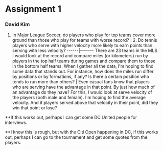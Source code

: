 # Assignment 1
### David Kim


1. In Major League Soccer, do players who play for top teams cover more ground than those who play for teams with worse record? | 2. Do tennis players who serve with higher velocity more likely to earn points than serving with less velocity?
------|-------
There are 23 teams in the MLS. I would look at the record and compare miles (or kilometers) run by players in the top half teams during games and compare them to those in the bottom half teams. When I gather all the data, I'm hoping to find some data that stands out. For instance, how does the miles run differ by positions or by formations, if any? Is there a certain position who tends to run more than others?  |  Even casual fans know that players who are serving have the advantage in that point. By just how much of an advantage do they have? For this, I would look at serve velocity of the players (both male and female). I'm hoping to find the average velocity. And if players served above that velocity in their point, did they win that point or lose? 


**If this works out, perhaps I can get some DC United people for interviews.



**I know this is rough, but with the Citi Open happening in DC, if this works out, perhaps I can go to the tournament and get some quotes from the players. 

